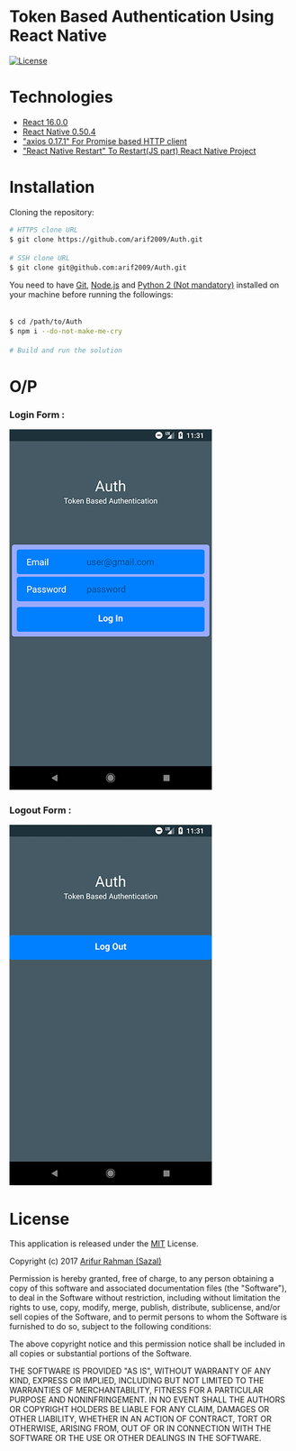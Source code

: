 # Token Based Authentication Using React Native

[![License](https://img.shields.io/npm/l/express.svg)](http://opensource.org/licenses/MIT)

# Technologies

* [React 16.0.0](https://reactjs.org/)
* [React Native 0.50.4](https://facebook.github.io/react-native/)
* ["axios 0.17.1" For Promise based HTTP client](https://github.com/axios/axios)
* ["React Native Restart" To Restart(JS part) React Native Project](https://github.com/avishayil/react-native-restart)

# Installation

Cloning the repository:

```bash
# HTTPS clone URL
$ git clone https://github.com/arif2009/Auth.git

# SSH clone URL
$ git clone git@github.com:arif2009/Auth.git
```

You need to have [Git](https://git-scm.com/), [Node.js](https://nodejs.org/en/) and [Python 2 (Not mandatory)](https://www.python.org/) installed on your machine before running the followings:

```bash

$ cd /path/to/Auth
$ npm i --do-not-make-me-cry

# Build and run the solution
```

# O/P

### Login Form :
![Login Form](https://github.com/arif2009/Auth/blob/master/LoginForm.png)

### Logout Form :
![Logout Form](https://github.com/arif2009/Auth/blob/master/LogoutForm.png)

# License

This application is released under the [MIT](http://www.opensource.org/licenses/MIT) License.

Copyright (c) 2017 [Arifur Rahman (Sazal)](http://arifur-rahman-sazal.blogspot.com/)

Permission is hereby granted, free of charge, to any person obtaining a copy of this software and associated documentation files (the "Software"), to deal in the Software without restriction, including without limitation the rights to use, copy, modify, merge, publish, distribute, sublicense, and/or sell copies of the Software, and to permit persons to whom the Software is furnished to do so, subject to the following conditions:

The above copyright notice and this permission notice shall be included in all copies or substantial portions of the Software.

THE SOFTWARE IS PROVIDED "AS IS", WITHOUT WARRANTY OF ANY KIND, EXPRESS OR IMPLIED, INCLUDING BUT NOT LIMITED TO THE WARRANTIES OF MERCHANTABILITY, FITNESS FOR A PARTICULAR PURPOSE AND NONINFRINGEMENT. IN NO EVENT SHALL THE AUTHORS OR COPYRIGHT HOLDERS BE LIABLE FOR ANY CLAIM, DAMAGES OR OTHER LIABILITY, WHETHER IN AN ACTION OF CONTRACT, TORT OR OTHERWISE, ARISING FROM, OUT OF OR IN CONNECTION WITH THE SOFTWARE OR THE USE OR OTHER DEALINGS IN THE SOFTWARE.